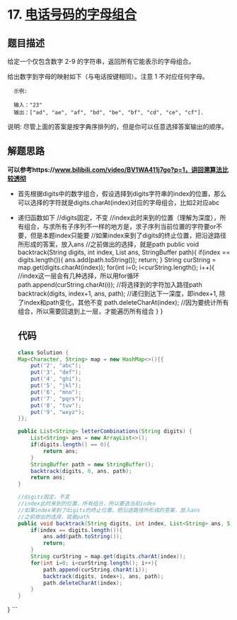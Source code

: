 # 17. [电话号码的字母组合](https://leetcode-cn.com/problems/letter-combinations-of-a-phone-number/)

## 题目描述
给定一个仅包含数字 2-9 的字符串，返回所有它能表示的字母组合。

给出数字到字母的映射如下（与电话按键相同）。注意 1 不对应任何字母。

      示例:

      输入："23"
      输出：["ad", "ae", "af", "bd", "be", "bf", "cd", "ce", "cf"].
说明:
尽管上面的答案是按字典序排列的，但是你可以任意选择答案输出的顺序。

## 解题思路
**可以参考https://www.bilibili.com/video/BV1WA411j7go?p=1，讲回溯算法比较透彻**

* 首先根据digits中的数字组合，假设选择到digits字符串的index的位置，那么可以选择的字符就是digits.charAt(index)对应的字母组合，比如2对应abc
* 递归函数如下
    //digits固定，不变
    //index此时来到的位置（理解为深度），所有组合，与求所有子序列不一样的地方是，求子序列当前位置的字符要or不要，但是本题index只能要
    //如果index来到了digits的终止位置，把沿途路径所形成的答案，放入ans
    //之前做出的选择，就是path
    public void backtrack(String digits, int index, List<String> ans, StringBuffer path){
        if(index == digits.length()){
            ans.add(path.toString());
            return;
        }
        String curString = map.get(digits.charAt(index));
        for(int i=0; i<curString.length(); i++){             //index这一层会有几种选择，所以用for循环
            path.append(curString.charAt(i));                //将选择到的字符加入路径path
            backtrack(digits, index+1, ans, path);           //递归到达下一深度，即index+1, 除了index和path变化，其他不变
            path.deleteCharAt(index);                        //因为要统计所有组合，所以需要回退到上一层，才能遍历所有组合
        }
    }
    
    ## 代码
    ```java
    class Solution {
    Map<Character, String> map = new HashMap<>(){{
        put('2', "abc");
        put('3', "def");
        put('4', "ghi");
        put('5', "jkl");
        put('6', "mno");
        put('7', "pqrs");
        put('8', "tuv");
        put('9', "wxyz");
    }};

    public List<String> letterCombinations(String digits) {
        List<String> ans = new ArrayList<>();
        if(digits.length() == 0){
            return ans;
        }
        StringBuffer path = new StringBuffer();
        backtrack(digits, 0, ans, path);
        return ans;
    }

    //digits固定，不变
    //index此时来到的位置，所有组合，所以要选当前index
    //如果index来到了digits的终止位置，把沿途路径所形成的答案，放入ans
    //之前做出的选择，就是path
    public void backtrack(String digits, int index, List<String> ans, StringBuffer path){
        if(index == digits.length()){
            ans.add(path.toString());
            return;
        }
        String curString = map.get(digits.charAt(index));
        for(int i=0; i<curString.length(); i++){
            path.append(curString.charAt(i));
            backtrack(digits, index+1, ans, path);
            path.deleteCharAt(index);
        }
    }
}
    ```
